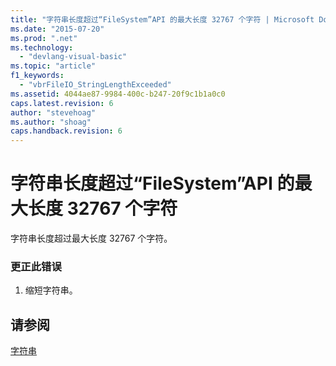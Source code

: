 ```yaml
---
title: "字符串长度超过“FileSystem”API 的最大长度 32767 个字符 | Microsoft Docs"
ms.date: "2015-07-20"
ms.prod: ".net"
ms.technology: 
  - "devlang-visual-basic"
ms.topic: "article"
f1_keywords: 
  - "vbrFileIO_StringLengthExceeded"
ms.assetid: 4044ae87-9984-400c-b247-20f9c1b1a0c0
caps.latest.revision: 6
author: "stevehoag"
ms.author: "shoag"
caps.handback.revision: 6
---
```

# 字符串长度超过“FileSystem”API 的最大长度 32767 个字符
字符串长度超过最大长度 32767 个字符。  
  
### 更正此错误  
  
1.  缩短字符串。  
  
## 请参阅  
 [字符串](../../visual-basic/programming-guide/language-features/strings/index.md)